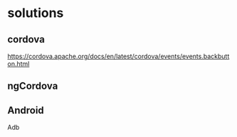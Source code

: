 # solutions

cordova
--
https://cordova.apache.org/docs/en/latest/cordova/events/events.backbutton.html
  
ngCordova
--- 


Android
---
    
Adb
 
